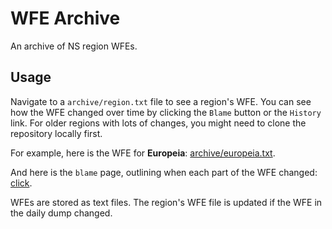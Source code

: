 # WFE Archive

An archive of NS region WFEs.

## Usage

Navigate to a `archive/region.txt` file to see a region's WFE. You can see how the WFE changed over time by clicking the `Blame` button or the `History` link.
For older regions with lots of changes, you might need to clone the repository locally first.

For example, here is the WFE for **Europeia**: [archive/europeia.txt](./archive/europeia.txt).

And here is the `blame` page, outlining when each part of the WFE changed: [click](../../blame/main/archive/europeia.txt).

WFEs are stored as text files. The region's WFE file is updated if the WFE in the daily dump changed.
